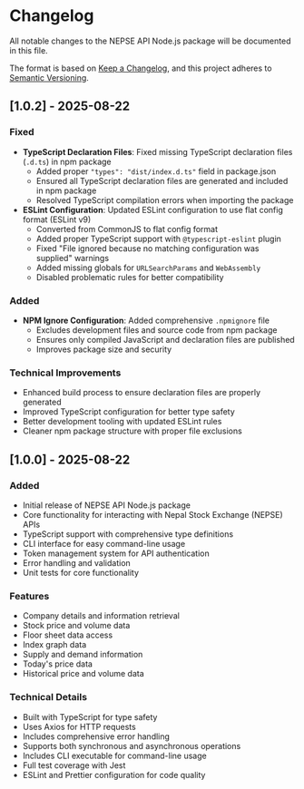 # Changelog

All notable changes to the NEPSE API Node.js package will be documented in this file.

The format is based on [Keep a Changelog](https://keepachangelog.com/en/1.0.0/),
and this project adheres to [Semantic Versioning](https://semver.org/spec/v2.0.0.html).

## [1.0.2] - 2025-08-22

### Fixed
- **TypeScript Declaration Files**: Fixed missing TypeScript declaration files (`.d.ts`) in npm package
  - Added proper `"types": "dist/index.d.ts"` field in package.json
  - Ensured all TypeScript declaration files are generated and included in npm package
  - Resolved TypeScript compilation errors when importing the package
- **ESLint Configuration**: Updated ESLint configuration to use flat config format (ESLint v9)
  - Converted from CommonJS to flat config format
  - Added proper TypeScript support with `@typescript-eslint` plugin
  - Fixed "File ignored because no matching configuration was supplied" warnings
  - Added missing globals for `URLSearchParams` and `WebAssembly`
  - Disabled problematic rules for better compatibility

### Added
- **NPM Ignore Configuration**: Added comprehensive `.npmignore` file
  - Excludes development files and source code from npm package
  - Ensures only compiled JavaScript and declaration files are published
  - Improves package size and security

### Technical Improvements
- Enhanced build process to ensure declaration files are properly generated
- Improved TypeScript configuration for better type safety
- Better development tooling with updated ESLint rules
- Cleaner npm package structure with proper file exclusions

## [1.0.0] - 2025-08-22

### Added
- Initial release of NEPSE API Node.js package
- Core functionality for interacting with Nepal Stock Exchange (NEPSE) APIs
- TypeScript support with comprehensive type definitions
- CLI interface for easy command-line usage
- Token management system for API authentication
- Error handling and validation
- Unit tests for core functionality

### Features
- Company details and information retrieval
- Stock price and volume data
- Floor sheet data access
- Index graph data
- Supply and demand information
- Today's price data
- Historical price and volume data

### Technical Details
- Built with TypeScript for type safety
- Uses Axios for HTTP requests
- Includes comprehensive error handling
- Supports both synchronous and asynchronous operations
- Includes CLI executable for command-line usage
- Full test coverage with Jest
- ESLint and Prettier configuration for code quality
